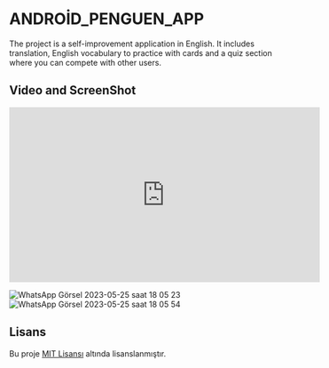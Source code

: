 # ANDROİD_PENGUEN_APP
The project is a self-improvement application in English. It includes translation, English vocabulary to practice with cards and a quiz section where you can compete with other users.

## Video and ScreenShot

<iframe width="560" height="315" src="https://youtu.be/mQGhhduKpmc" frameborder="0" allow="autoplay; encrypted-media" allowfullscreen></iframe>


![WhatsApp Görsel 2023-05-25 saat 18 05 23](https://github.com/beratergnn/android_penguen_app/assets/58957696/2bca4eef-0030-4fd7-951c-0e4091837cfa)
![WhatsApp Görsel 2023-05-25 saat 18 05 54](https://github.com/beratergnn/android_penguen_app/assets/58957696/f454d66b-7639-4b8e-9240-6777da23a2ca)

## Lisans
Bu proje [MIT Lisansı](LICENSE) altında lisanslanmıştır.
